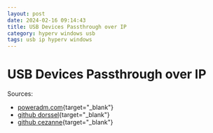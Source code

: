 ```yaml
---
layout: post
date: 2024-02-16 09:14:43
title: USB Devices Passthrough over IP
category: hyperv windows usb
tags: usb ip hyperv windows
---
```

# USB Devices Passthrough over IP

Sources:

- [poweradm.com](https://poweradm.com/usb-devices-passthrough-over-ip-windows/){target="_blank"}
- [github dorssel](https://github.com/dorssel/usbipd-win){target="_blank"}
- [github cezanne](https://github.com/cezanne/usbip-win){target="_blank"}
